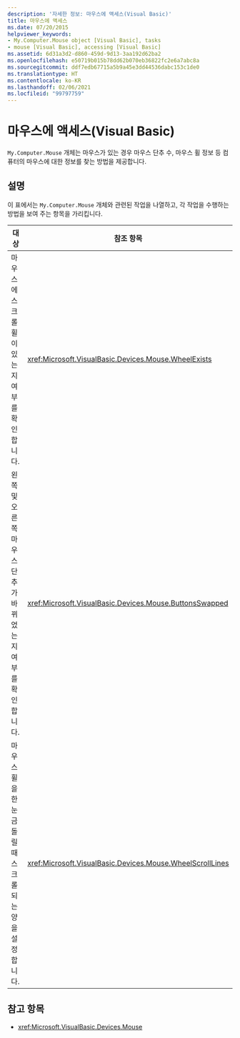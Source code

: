 ```yaml
---
description: '자세한 정보: 마우스에 액세스(Visual Basic)'
title: 마우스에 액세스
ms.date: 07/20/2015
helpviewer_keywords:
- My.Computer.Mouse object [Visual Basic], tasks
- mouse [Visual Basic], accessing [Visual Basic]
ms.assetid: 6d31a3d2-d860-459d-9d13-3aa192d62ba2
ms.openlocfilehash: e50719b015b78dd62b070eb36822fc2e6a7abc8a
ms.sourcegitcommit: ddf7edb67715a5b9a45e3dd44536dabc153c1de0
ms.translationtype: HT
ms.contentlocale: ko-KR
ms.lasthandoff: 02/06/2021
ms.locfileid: "99797759"
---
```

# <a name="accessing-the-mouse-visual-basic"></a>마우스에 액세스(Visual Basic)

`My.Computer.Mouse` 개체는 마우스가 있는 경우 마우스 단추 수, 마우스 휠 정보 등 컴퓨터의 마우스에 대한 정보를 찾는 방법을 제공합니다.  
  
## <a name="remarks"></a>설명  

 이 표에서는 `My.Computer.Mouse` 개체와 관련된 작업을 나열하고, 각 작업을 수행하는 방법을 보여 주는 항목을 가리킵니다.  
  
|대상|참조 항목|  
|--------|---------|  
|마우스에 스크롤 휠이 있는지 여부를 확인합니다.|<xref:Microsoft.VisualBasic.Devices.Mouse.WheelExists>|  
|왼쪽 및 오른쪽 마우스 단추가 바뀌었는지 여부를 확인합니다.|<xref:Microsoft.VisualBasic.Devices.Mouse.ButtonsSwapped>|  
|마우스 휠을 한 눈금 돌릴 때 스크롤되는 양을 설정합니다.|<xref:Microsoft.VisualBasic.Devices.Mouse.WheelScrollLines>|  
  
## <a name="see-also"></a>참고 항목

- <xref:Microsoft.VisualBasic.Devices.Mouse>
